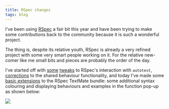 ```yaml
---
title: RSpec changes
tags: blog
---
```


I've been using [RSpec](http://rspec.rubyforge.org/) a fair bit this year and have been trying to make some contributions back to the community because it is such a wonderful project.

The thing is, despite its relative youth, RSpec is already a very refined project with some very smart people working on it. For the relative new-comer like me small bits and pieces are probably the order of the day.

I've started off with [some](http://rubyforge.org/pipermail/rspec-users/2007-May/001703.html) [tweaks](http://rubyforge.org/tracker/index.php?func=detail&aid=11253&group_id=797&atid=3151) to RSpec's interaction with `autotest`, [corrections](http://rubyforge.org/tracker/index.php?func=detail&aid=11252&group_id=797&atid=3151) to the shared behaviour functionality, and today I've made some [basic extensions](http://rubyforge.org/tracker/index.php?func=detail&aid=11254&group_id=797&atid=3151) to the RSpec TextMate bundle: some additional syntax colouring and displaying behaviours and examples in the function pop-up as shown below:

[![](/system/images/legacy/rspec-function-pop-up_t.png)](http://wincent.com/a/about/wincent/weblog/rspec-function-pop-up.png)
